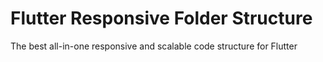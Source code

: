 # Flutter Responsive Folder Structure
The best all-in-one responsive and scalable code structure for Flutter
